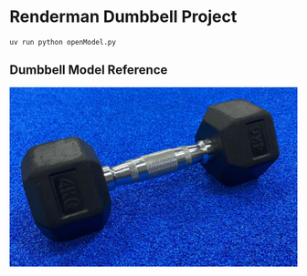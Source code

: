 # Renderman Dumbbell Project

```
uv run python openModel.py
```

## Dumbbell Model Reference

![image](/images/dumbellExample.jpeg)

